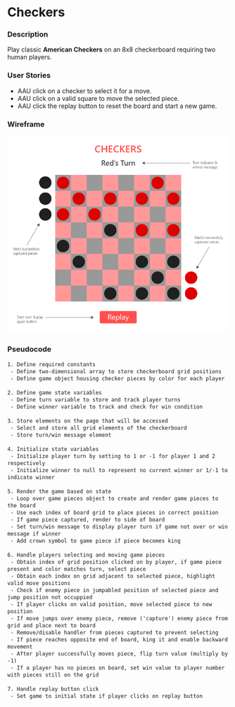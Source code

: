 # Checkers

### Description
Play classic **American Checkers** on an 8x8 checkerboard requiring two human players.

### User Stories
- AAU click on a checker to select it for a move.
- AAU click on a valid square to move the selected piece.
- AAU click the replay button to reset the board and start a new game.

### Wireframe
![alt text](wireframe.png "Checkers Wireframe")

### Pseudocode

```
1. Define required constants
 - Define two-dimensional array to store checkerboard grid positions
 - Define game object housing checker pieces by color for each player

2. Define game state variables
 - Define turn variable to store and track player turns
 - Define winner variable to track and check for win condition

3. Store elements on the page that will be accessed
 - Select and store all grid elements of the checkerboard
 - Store turn/win message element
 
4. Initialize state variables
 - Initialize player turn by setting to 1 or -1 for player 1 and 2 respectively
 - Initialize winner to null to represent no current winner or 1/-1 to indicate winner

5. Render the game based on state
 - Loop over game pieces object to create and render game pieces to the board
 - Use each index of board grid to place pieces in correct position
 - If game piece captured, render to side of board
 - Set turn/win message to display player turn if game not over or win message if winner
 - Add crown symbol to game piece if piece becomes king
 
6. Handle players selecting and moving game pieces
 - Obtain index of grid position clicked on by player, if game piece present and color matches turn, select piece
 - Obtain each index on grid adjacent to selected piece, highlight valid move positions
 - Check if enemy piece in jumpabled position of selected piece and jump position not occuppied
 - If player clicks on valid position, move selected piece to new position
 - If move jumps over enemy piece, remove ('capture') enemy piece from grid and place next to board
 - Remove/disable handler from pieces captured to prevent selecting
 - If piece reaches opposite end of board, king it and enable backward movement
 - After player successfully moves piece, flip turn value (multiply by -1)
 - If a player has no pieces on board, set win value to player number with pieces still on the grid

7. Handle replay button click
 - Set game to initial state if player clicks on replay button
```
